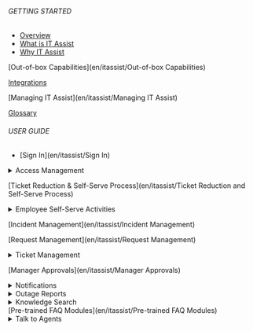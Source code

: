 ###### GETTING STARTED

- [Overview](en/itassist/Overview#markdown-header-overview)
- [What is IT Assist](en/itassist/Overview#markdown-header-what-is-it-assist)
- [Why IT Assist](en/itassist/Overview#markdown-header-why-it-assist)

[Out-of-box Capabilities](en/itassist/Out-of-box Capabilities)

[Integrations](en/itassist/Integrations)

[Managing IT Assist](en/itassist/Managing IT Assist)

[Glossary](en/itassist/Glossary)

###### USER GUIDE

- [Sign In](en/itassist/Sign In)

<details >
  <summary>Access Management
  </summary>

  - [About Access Management](en/itassist/Access Management)
  - [Reset Password](en/itassist/Access Management#markdown-header-reset-password)
  - [Unlock Account](en/itassist/Access Management#markdown-header-unlock-account)
  - [Password Health Checks and Reminders](en/itassist/Access Management#markdown-header-password-health-checks-and-reminders)
  - [Configuration](en/itassist/Access Management#markdown-header-configuration)

  </details>

[Ticket Reduction & Self-Serve Process](en/itassist/Ticket Reduction and Self-Serve Process)

  <details >
  <summary>Employee Self-Serve Activities
  </summary>

  - [About](en/itassist/Employee Self-service Activities)
  - [Configuration](en/itassist/Employee Self-service Activities#markdown-header-configuration)

</details>

[Incident Management](en/itassist/Incident Management)

[Request Management](en/itassist/Request Management)

<details >
  <summary>Ticket Management
  </summary>
  - [About](en/itassist/Ticket Management)
  - [View Tickets](en/itassist/Ticket Management#markdown-header-view-tickets)
  - [Ticket Follow-up Actions](en/itassist/Ticket Management#markdown-header-ticket-follo-up-actions)
  - [Ticket Updates](en/itassist/Ticket Management#markdown-header-ticket-updates)

  </details>

[Manager Approvals](en/itassist/Manager Approvals)

<details >
  <summary>Notifications
  </summary>

  - [About](en/itassist/Notifications)
  - [Features](en/itassist/Notifications#markdown-header-features)
  - [Types of Notifications](en/itassist/Notifications#markdown-header-types-of-notifications)
  - [Ticket Updates](en/itassist/Notifications#markdown-header-ticket-updates)

  </details>

<details >
  <summary>Outage Reports
  </summary>

  - [About](en/itassist/Outage Reports)
  - [Configuration](en/itassist/Outage Reports#markdown-header-configuration)

  </details>
<details >
  <summary>Knowledge Search
  </summary>

  - [About](en/itassist/Knowledge Search)
  - [Features](en/itassist/Knowledge Search#markdown-header-features)

  </details>
[Pre-trained FAQ Modules](en/itassist/Pre-trained FAQ Modules)

<details >
  <summary>Talk to Agents
  </summary>

  - [About](en/itassist/Talk to Agent)
  - [Configuration](en/itassist/Talk to Agent#markdown-header-configuration)
  - [Publish Bot API](en/itassist/Publish Bot API)

  </details>